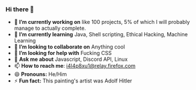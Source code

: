 ### Hi there 👋


- 🔭 **I’m currently working on** like 100 projects, 5% of which I will probably manage to actually complete.
- 🌱 **I’m currently learning** Java, Shell scripting, Ethical Hacking, Machine Learning
- 👯 **I’m looking to collaborate on** Anything cool
- 🤔 **I’m looking for help with** Fucking CSS
- 💬 **Ask me about** Javascript, Discord API, Linux
- 📫 **How to reach me**: i4l4p8xu1@relay.firefox.com
- 😄 **Pronouns:** He/Him
- ⚡ **Fun fact:** This painting's artist was Adolf Hitler
